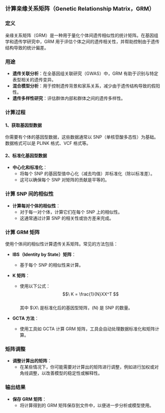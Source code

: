 ## <span style="font-size: 18px;">计算亲缘关系矩阵（Genetic Relationship Matrix，GRM）</span>

### 定义
亲缘关系矩阵（GRM）是一种用于量化个体间遗传相似性的统计矩阵。在基因组学和遗传学研究中，GRM 用于评估个体之间的遗传相关性，并帮助控制由于遗传结构导致的统计偏差。

### 用途
- **遗传关联分析**：在全基因组关联研究（GWAS）中，GRM 有助于识别与特定表型相关的遗传变异。
- **混合模型分析**：用于控制遗传背景和家系关系，减少由于遗传结构导致的假阳性。
- **遗传多样性研究**：评估群体内部和群体之间的遗传多样性。

### 计算过程
#### 1、获取基因型数据
你需要有个体的基因型数据，这些数据通常以 SNP（单核苷酸多态性）为基础。数据格式可以是 PLINK 格式、VCF 格式等。

#### 2、标准化基因型数据
- **中心化和标准化**：
  - 将每个 SNP 的基因型值中心化（减去均值）并标准化（除以标准差）。
  - 这可以确保每个 SNP 对矩阵的贡献是平等的。

### 计算 SNP 间的相似性
- **计算每对个体的相似性**：
  - 对于每一对个体，计算它们在每个 SNP 上的相似性。
  - 这通常通过计算 SNP 的相关性或协方差来完成。

### 计算 GRM 矩阵
使用个体间的相似性计算遗传关系矩阵。常见的方法包括：

- **IBS（Identity by State）矩阵**：
  - 基于每个 SNP 的相似性来计算。

- **K 矩阵**：
  - 使用以下公式：
    $$\
        K = \frac{1}{N}XX^T
    $$\
    其中 $\X\ 是标准化后的基因型矩阵，\(N\) 是 SNP 的数量。

- **GCTA 方法**：
  - 使用工具如 GCTA 计算 GRM 矩阵，工具会自动处理数据标准化和矩阵计算。

### 矩阵调整
- **调整计算出的矩阵**：
  - 在某些情况下，你可能需要对计算出的矩阵进行调整，例如进行加权或对角线调整，以改善模型的稳定性或解释性。

### 输出结果
- **保存 GRM 矩阵**：
  - 将计算得到的 GRM 矩阵保存到文件中，以便进一步分析或模型使用。